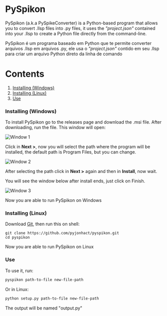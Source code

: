 # **PySpikon**
PySpikon (a.k.a PySpikeConverter) is a Python-based program that allows you to convert .llsp files into .py files, it uses the *"project.json"* contained into your .llsp to create a Python file directly from the command-line.


PySpikon é um programa baseado em Python que te permite converter arquivos .llsp em arquivos .py, ele usa o *"project.json"* contido em seu .llsp para criar um arquivo Python direto da linha de comando

# Contents
1. [Installing (Windows)](#installing-windows)
2. [Installing (Linux)](#installing-linux)
3. [Use](#use)
### Installing (Windows)

To install PySpikon go to the releases page and download the .msi file. After downloading, run the file. This window will open:

![Window 1](https://i.imgur.com/9IGfJOA.png)

Click in **Next >**, now you will select the path where the program will be installed, the default path is Program Files, but you can change.

![Window 2](https://i.imgur.com/FFTkBXO.png)

After selecting the path click in **Next >** again and then in **Install**, now wait.

You will see the window below after install ends, just click on Finish.

![Window 3](https://i.imgur.com/gYEgGZG.png)

Now you are able to run PySpikon on Windows

### Installing (Linux)

Download [Git](https://git-scm.com/downloads), then run this on shell:
```
git clone https://github.com/pyjonhact/pyspikon.git
cd pyspikon
```
Now you are able to run PySpikon on Linux

### Use
To use it, run:
```bash
pyspikon path-to-file new-file-path
```
Or in Linux:
```bash
python setup.py path-to-file new-file-path
```
The output will be named "output.py"

